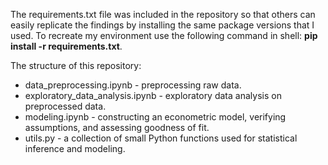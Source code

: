 The requirements.txt file was included in the repository so that others can easily replicate the findings by installing the same package versions that I used. To recreate my environment use the following command in shell: 
**pip install -r requirements.txt**.

The structure of this repository:
* data_preprocessing.ipynb - preprocessing raw data.
* exploratory_data_analysis.ipynb - exploratory data analysis on preprocessed data.
* modeling.ipynb - constructing an econometric model, verifying assumptions, and assessing goodness of fit.
* utils.py - a collection of small Python functions used for statistical inference and modeling.